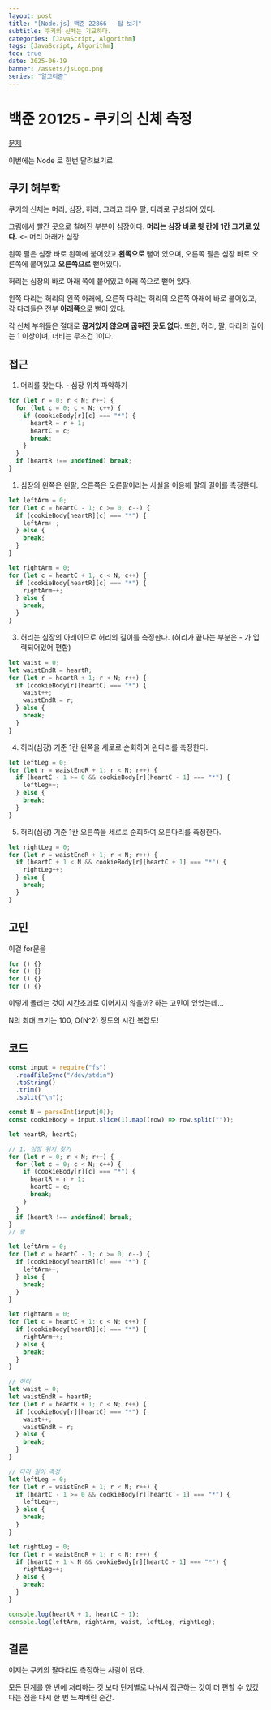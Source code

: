 ```yaml
---
layout: post
title: "[Node.js] 백준 22866 - 탑 보기"
subtitle: 쿠키의 신체는 기묘하다.
categories: [JavaScript, Algorithm]
tags: [JavaScript, Algorithm]
toc: true
date: 2025-06-19
banner: /assets/jsLogo.png
series: "알고리즘"
---
```


# 백준 20125 - 쿠키의 신체 측정

[문제](https://www.acmicpc.net/problem/20125)

이번에는 Node 로 한번 달려보기로.

## 쿠키 해부학

쿠키의 신체는 머리, 심장, 허리, 그리고 좌우 팔, 다리로 구성되어 있다.

그림에서 빨간 곳으로 칠해진 부분이 심장이다. **머리는 심장 바로 윗 칸에 1칸 크기로 있다.** <- 머리 아래가 심장

왼쪽 팔은 심장 바로 왼쪽에 붙어있고 **왼쪽으로** 뻗어 있으며, 오른쪽 팔은 심장 바로 오른쪽에 붙어있고 **오른쪽으로** 뻗어있다.

허리는 심장의 바로 아래 쪽에 붙어있고 아래 쪽으로 뻗어 있다.

왼쪽 다리는 허리의 왼쪽 아래에, 오른쪽 다리는 허리의 오른쪽 아래에 바로 붙어있고, 각 다리들은 전부 **아래쪽**으로 뻗어 있다.

각 신체 부위들은 절대로 **끊겨있지 않으며 굽혀진 곳도 없다**. 또한, 허리, 팔, 다리의 길이는 1 이상이며, 너비는 무조건 1이다.

## 접근

1. 머리를 찾는다. - 심장 위치 파악하기

```js
for (let r = 0; r < N; r++) {
  for (let c = 0; c < N; c++) {
    if (cookieBody[r][c] === "*") {
      heartR = r + 1;
      heartC = c;
      break;
    }
  }
  if (heartR !== undefined) break;
}
```

1. 심장의 왼쪽은 왼팔, 오른쪽은 오른팔이라는 사실을 이용해 팔의 길이를 측정한다.

```js
let leftArm = 0;
for (let c = heartC - 1; c >= 0; c--) {
  if (cookieBody[heartR][c] === "*") {
    leftArm++;
  } else {
    break;
  }
}

let rightArm = 0;
for (let c = heartC + 1; c < N; c++) {
  if (cookieBody[heartR][c] === "*") {
    rightArm++;
  } else {
    break;
  }
}
```

3. 허리는 심장의 아래이므로 허리의 길이를 측정한다. (허리가 끝나는 부분은 - 가 입력되어있어 편함)

```js
let waist = 0;
let waistEndR = heartR;
for (let r = heartR + 1; r < N; r++) {
  if (cookieBody[r][heartC] === "*") {
    waist++;
    waistEndR = r;
  } else {
    break;
  }
}
```

4. 허리(심장) 기준 1칸 왼쪽을 세로로 순회하여 왼다리를 측정한다.

```js
let leftLeg = 0;
for (let r = waistEndR + 1; r < N; r++) {
  if (heartC - 1 >= 0 && cookieBody[r][heartC - 1] === "*") {
    leftLeg++;
  } else {
    break;
  }
}
```

5. 허리(심장) 기준 1칸 오른쪽을 세로로 순회하여 오른다리를 측정한다.

```js
let rightLeg = 0;
for (let r = waistEndR + 1; r < N; r++) {
  if (heartC + 1 < N && cookieBody[r][heartC + 1] === "*") {
    rightLeg++;
  } else {
    break;
  }
}
```

## 고민

이걸 for문을

```js
for () {}
for () {}
for () {}
for () {}
```

이렇게 돌리는 것이 시간초과로 이어지지 않을까? 하는 고민이 있었는데...

N의 최대 크기는 100, O(N^2) 정도의 시간 복잡도!

## 코드

```js
const input = require("fs")
  .readFileSync("/dev/stdin")
  .toString()
  .trim()
  .split("\n");

const N = parseInt(input[0]);
const cookieBody = input.slice(1).map((row) => row.split(""));

let heartR, heartC;

// 1. 심장 위치 찾기
for (let r = 0; r < N; r++) {
  for (let c = 0; c < N; c++) {
    if (cookieBody[r][c] === "*") {
      heartR = r + 1;
      heartC = c;
      break;
    }
  }
  if (heartR !== undefined) break;
}
// 팔

let leftArm = 0;
for (let c = heartC - 1; c >= 0; c--) {
  if (cookieBody[heartR][c] === "*") {
    leftArm++;
  } else {
    break;
  }
}

let rightArm = 0;
for (let c = heartC + 1; c < N; c++) {
  if (cookieBody[heartR][c] === "*") {
    rightArm++;
  } else {
    break;
  }
}

// 허리
let waist = 0;
let waistEndR = heartR;
for (let r = heartR + 1; r < N; r++) {
  if (cookieBody[r][heartC] === "*") {
    waist++;
    waistEndR = r;
  } else {
    break;
  }
}

// 다리 길이 측정
let leftLeg = 0;
for (let r = waistEndR + 1; r < N; r++) {
  if (heartC - 1 >= 0 && cookieBody[r][heartC - 1] === "*") {
    leftLeg++;
  } else {
    break;
  }
}

let rightLeg = 0;
for (let r = waistEndR + 1; r < N; r++) {
  if (heartC + 1 < N && cookieBody[r][heartC + 1] === "*") {
    rightLeg++;
  } else {
    break;
  }
}

console.log(heartR + 1, heartC + 1);
console.log(leftArm, rightArm, waist, leftLeg, rightLeg);
```

## 결론

이제는 쿠키의 팔다리도 측정하는 사람이 됐다.

모든 단계를 한 번에 처리하는 것 보다 단계별로 나눠서 접근하는 것이 더 편할 수 있겠다는 점을 다시 한 번 느껴버린 순간.
